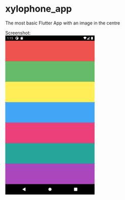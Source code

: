 # xylophone_app

The most basic Flutter App with an image in the centre
<p>
    Screenshot:
    <br>
    <img src="https://github.com/Akhmen18/xylophone_app/blob/main/SS1.png" height=500px>
